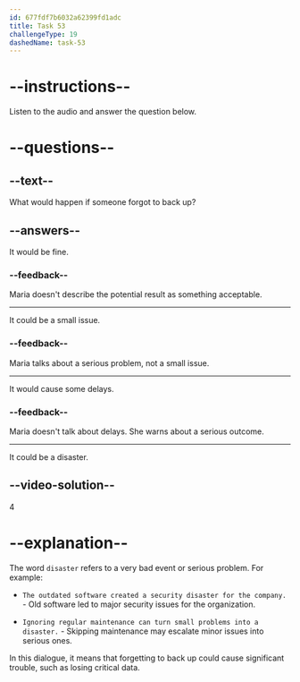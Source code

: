 ```yaml
---
id: 677fdf7b6032a62399fd1adc
title: Task 53
challengeType: 19
dashedName: task-53
---
```


<!-- (Audio) Maria: If someone forgets, it could be a disaster. -->

# --instructions--

Listen to the audio and answer the question below.

# --questions--

## --text--

What would happen if someone forgot to back up?

## --answers--

It would be fine.

### --feedback--

Maria doesn't describe the potential result as something acceptable.

---

It could be a small issue.

### --feedback--

Maria talks about a serious problem, not a small issue.

---

It would cause some delays.

### --feedback--

Maria doesn't talk about delays. She warns about a serious outcome.

---

It could be a disaster.

## --video-solution--

4

# --explanation--

The word `disaster` refers to a very bad event or serious problem. For example:

- `The outdated software created a security disaster for the company.` - Old software led to major security issues for the organization.

- `Ignoring regular maintenance can turn small problems into a disaster.` - Skipping maintenance may escalate minor issues into serious ones.

In this dialogue, it means that forgetting to back up could cause significant trouble, such as losing critical data.
